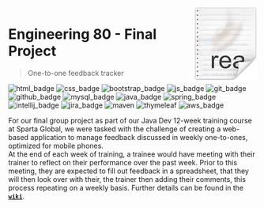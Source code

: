<img src="src/main/resources/static/images/readme-icon.png" align="right" />

# Engineering 80 - Final Project
> One-to-one feedback tracker

![html_badge](https://img.shields.io/badge/-HTML5-E34F26?style=flat&logo=html5&logoColor=fff)
![css_badge](https://img.shields.io/badge/-CSS3-1572B6?style=flat&logo=css3&logoColor=fff)
![bootstrap_badge](https://img.shields.io/badge/-Bootstrap-563D7C?style=flat&logo=bootstrap&logoColor=fff)
![js_badge](https://img.shields.io/badge/-JavaScript-eed718?style=flat&logo=javascript&logoColor=fff)
![git_badge](http://img.shields.io/badge/-Git-F1502F?style=flat&logo=git&logoColor=fff)
![github_badge](http://img.shields.io/badge/-Github-000000?style=flat&logo=github&logoColor=fff)
![mysql_badge](https://img.shields.io/badge/-MySQL-4479A1?style=flat&logo=mysql&logoColor=fff)
![java_badge](http://img.shields.io/badge/-Java-F89820?style=flat&logo=java&logoColor=fff)
![spring_badge](https://img.shields.io/badge/-Spring-cb23f?style=flat&logo=spring&logoColor=fff)
![intellij_badge](https://img.shields.io/badge/-IntelliJ%20IDEA-af4db4?style=flat&logo=intellij%20idea&logoColor=fff)
![jira_badge](https://img.shields.io/badge/-JIRA%20Software-0052CC?style=flat&logo=jira%20software&logoColor=fff)
![maven](https://img.shields.io/badge/-maven-C71A36?style=flat&logo=apache%20maven&logoColor=fff)
![thymeleaf](https://img.shields.io/badge/-thymeleaf-005F0F?style=flat&logo=thymeleaf&logoColor=fff)
![aws_badge](https://img.shields.io/badge/-Amazon%20AWS-232F3E?style=flat&logo=amazon%20aws&logoColor=fff)

For our final group project as part of our Java Dev 12-week training course at Sparta Global, we were tasked with the challenge of creating a web-based application to manage feedback discussed in weekly one-to-ones, optimized for mobile phones.    
At the end of each week of training, a trainee would have meeting with their trainer to reflect on their performance over the past week. Prior to this meeting, they are expected to fill out feedback in a spreadsheet, that they will then look over with their, the trainer then adding their comments, this process repeating on a weekly basis. Further details can be found in the [**`wiki`**](../../wiki/sprints).
